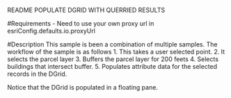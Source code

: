 README
POPULATE DGRID WITH QUERRIED RESULTS

#Requirements
	- Need to use your own proxy url in esriConfig.defaults.io.proxyUrl

#Description
This sample is been a combination of multiple samples. The workflow of the sample is as follows
	1. This takes a user selected point.
	2. It selects the parcel layer
	3. Buffers the parcel layer for 200 feets
	4. Selects buildings that intersect buffer.
	5. Populates attribute data for the selected records in the DGrid.

Notice that the DGrid is populated in a floating pane.
